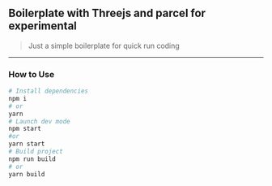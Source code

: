 ## Boilerplate with Threejs and parcel for experimental

> Just a simple boilerplate for quick run coding

---

### How to Use
```bash
# Install dependencies
npm i
# or
yarn
# Launch dev mode
npm start
#or
yarn start
# Build project
npm run build
# or
yarn build
```
